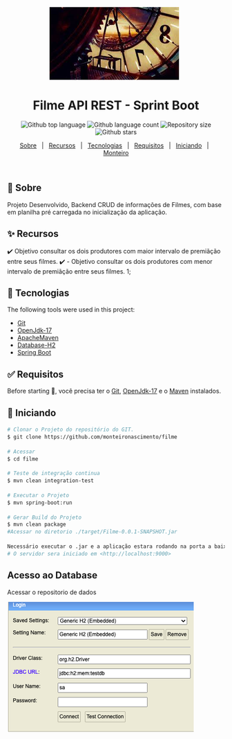 <div align="center" id="top"> 
  <img src="./.github/filme.jpeg" />
  &#xa0;

  <!-- <a href="https://filme.netlify.app">Demo</a> -->
</div>

<h1 align="center">Filme API REST - Sprint Boot</h1>

<p align="center">
  <img alt="Github top language" src="https://img.shields.io/github/languages/top/monteironascimento/filme?color=56BEB8">

  <img alt="Github language count" src="https://img.shields.io/github/languages/count/monteironascimento/filme?color=56BEB8">

  <img alt="Repository size" src="https://img.shields.io/github/repo-size/monteironascimento/filme?color=56BEB8">

  <!--<img alt="License" src="https://img.shields.io/github/license/monteironascimento/filme?color=56BEB8"> -->

  <img alt="Github stars" src="https://img.shields.io/github/stars/monteironascimento/filme?color=56BEB8" /> 
</p>

<!-- Status -->

<!-- <h4 align="center"> 
	🚧  Filme 🚀 Under construction...  🚧
</h4> 

<hr> -->

<p align="center">
  <a href="#dart-about">Sobre</a> &#xa0; | &#xa0; 
  <a href="#sparkles-features">Recursos</a> &#xa0; | &#xa0;
  <a href="#rocket-technologies">Tecnologias</a> &#xa0; | &#xa0;
  <a href="#white_check_mark-requirements">Requisitos</a> &#xa0; | &#xa0;
  <a href="#checkered_flag-starting">Iniciando</a> &#xa0; | &#xa0;
  <a href="https://github.com/monteironascimento" target="_blank">Monteiro</a>
</p>


<br>
 
## :dart: Sobre ##

Projeto Desenvolvido, Backend CRUD de informações de Filmes, com base em planilha pré carregada no inicialização da aplicação.


## :sparkles: Recursos ##

:heavy_check_mark: Objetivo consultar os dois produtores com maior intervalo de premiãção entre seus filmes. 
:heavy_check_mark: - Objetivo consultar os dois produtores com menor intervalo de premiãção entre seus filmes. 1;

## :rocket: Tecnologias ##

The following tools were used in this project:

- [Git](https://git-scm.com)
- [OpenJdk-17](https://openjdk.java.net/projects/jdk/17/)
- [ApacheMaven](https://maven.apache.org/)
- [Database-H2](https://www.h2database.com/)
- [Spring Boot](https://spring.io/guides)

## :white_check_mark: Requisitos ##

Before starting :checkered_flag:, você precisa ter o [Git](https://git-scm.com), [OpenJdk-17](https://openjdk.java.net/projects/jdk/17/) e o [Maven](https://maven.apache.org/) instalados.

## :checkered_flag: Iniciando ##

```bash
# Clonar o Projeto do repositório do GIT.
$ git clone https://github.com/monteironascimento/filme

# Acessar
$ cd filme

# Teste de integração continua
$ mvn clean integration-test

# Executar o Projeto
$ mvn spring-boot:run

# Gerar Build do Projeto
$ mvn clean package
#Acessar no diretorio ./target/Filme-0.0.1-SNAPSHOT.jar

Necessário executar o .jar e a aplicação estara rodando na porta a baixo.
# O servidor sera iniciado em <http://localhost:9000>


```
## Acesso ao Database ##

<p> Acessar o repositorio de dados <http://localhost:9000/h2-ui></p>

<img src="./.github/database.png" />

&#xa0;
